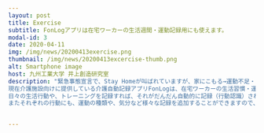 ```yaml
---
layout: post
title: Exercise
subtitle: FonLogアプリは在宅ワーカーの生活週間・運動記録用にも使えます。
modal-id: 3
date: 2020-04-11
img: /img/news/20200413exercise.png
thumbnail: /img/news/20200413excercise-thumb.png
alt: Smartphone image
host: 九州工業大学 井上創造研究室
description: "緊急事態宣言で、Stay Homeが叫ばれていますが、家にこもる→運動不足・生活習慣の乱れ→ストレス・免疫力低下、の恐れがあります。
現在介護施設向けに提供している介護自動記録アプリFonLogは、在宅ワーカーの生活習慣・運動記録用にも使うことができます。
日々の生活行動や、トレーニングを記録すれば、それがだんだん自動的に記録（行動認識）されるようになります。
またそれぞれの行動にも、運動の種類や、気分など様々な記録を追加することができますので、ストレスがたまりがちな在宅の日々をふりかえって健康を保つことができます。"


---
```

